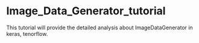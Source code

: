 # Image_Data_Generator_tutorial
This tutorial will provide the detailed analysis about ImageDataGenerator in keras, tenorflow.
